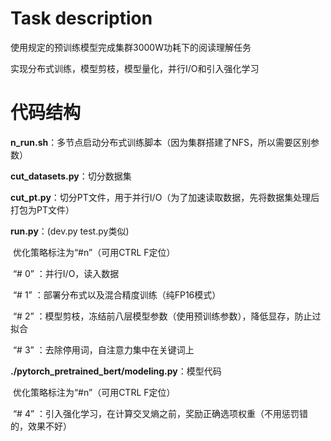 # Task description

使用规定的预训练模型完成集群3000W功耗下的阅读理解任务 

实现分布式训练，模型剪枝，模型量化，并行I/O和引入强化学习



# 代码结构

**n_run.sh**：多节点启动分布式训练脚本（因为集群搭建了NFS，所以需要区别参数）

**cut_datasets.py**：切分数据集

**cut_pt.py**：切分PT文件，用于并行I/O（为了加速读取数据，先将数据集处理后打包为PT文件）

**run.py**：(dev.py  test.py类似)

​		优化策略标注为“#n”（可用CTRL F定位）

​		“# 0” ：并行I/O，读入数据

​		“# 1” ：部署分布式以及混合精度训练（纯FP16模式）

​		“# 2” ：模型剪枝，冻结前八层模型参数（使用预训练参数），降低显存，防止过拟合

​		“# 3” ：去除停用词，自注意力集中在关键词上

**./pytorch_pretrained_bert/modeling.py**：模型代码

​		优化策略标注为“#n”（可用CTRL F定位）

​		“# 4” ：引入强化学习，在计算交叉熵之前，奖励正确选项权重（不用惩罚错的，效果不好）